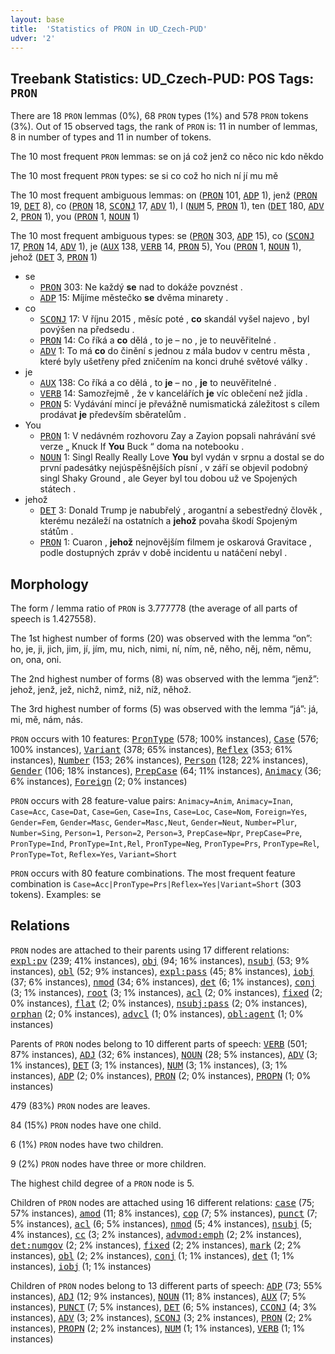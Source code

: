 ```yaml
---
layout: base
title:  'Statistics of PRON in UD_Czech-PUD'
udver: '2'
---
```


## Treebank Statistics: UD_Czech-PUD: POS Tags: `PRON`

There are 18 `PRON` lemmas (0%), 68 `PRON` types (1%) and 578 `PRON` tokens (3%).
Out of 15 observed tags, the rank of `PRON` is: 11 in number of lemmas, 8 in number of types and 11 in number of tokens.

The 10 most frequent `PRON` lemmas: se on já což jenž co něco nic kdo někdo

The 10 most frequent `PRON` types:  se si co což ho nich ní jí mu mě

The 10 most frequent ambiguous lemmas: on (<tt><a href="cs_pud-pos-PRON.html">PRON</a></tt> 101, <tt><a href="cs_pud-pos-ADP.html">ADP</a></tt> 1), jenž (<tt><a href="cs_pud-pos-PRON.html">PRON</a></tt> 19, <tt><a href="cs_pud-pos-DET.html">DET</a></tt> 8), co (<tt><a href="cs_pud-pos-PRON.html">PRON</a></tt> 18, <tt><a href="cs_pud-pos-SCONJ.html">SCONJ</a></tt> 17, <tt><a href="cs_pud-pos-ADV.html">ADV</a></tt> 1), I (<tt><a href="cs_pud-pos-NUM.html">NUM</a></tt> 5, <tt><a href="cs_pud-pos-PRON.html">PRON</a></tt> 1), ten (<tt><a href="cs_pud-pos-DET.html">DET</a></tt> 180, <tt><a href="cs_pud-pos-ADV.html">ADV</a></tt> 2, <tt><a href="cs_pud-pos-PRON.html">PRON</a></tt> 1), you (<tt><a href="cs_pud-pos-PRON.html">PRON</a></tt> 1, <tt><a href="cs_pud-pos-NOUN.html">NOUN</a></tt> 1)

The 10 most frequent ambiguous types:  se (<tt><a href="cs_pud-pos-PRON.html">PRON</a></tt> 303, <tt><a href="cs_pud-pos-ADP.html">ADP</a></tt> 15), co (<tt><a href="cs_pud-pos-SCONJ.html">SCONJ</a></tt> 17, <tt><a href="cs_pud-pos-PRON.html">PRON</a></tt> 14, <tt><a href="cs_pud-pos-ADV.html">ADV</a></tt> 1), je (<tt><a href="cs_pud-pos-AUX.html">AUX</a></tt> 138, <tt><a href="cs_pud-pos-VERB.html">VERB</a></tt> 14, <tt><a href="cs_pud-pos-PRON.html">PRON</a></tt> 5), You (<tt><a href="cs_pud-pos-PRON.html">PRON</a></tt> 1, <tt><a href="cs_pud-pos-NOUN.html">NOUN</a></tt> 1), jehož (<tt><a href="cs_pud-pos-DET.html">DET</a></tt> 3, <tt><a href="cs_pud-pos-PRON.html">PRON</a></tt> 1)


* se
  * <tt><a href="cs_pud-pos-PRON.html">PRON</a></tt> 303: Ne každý <b>se</b> nad to dokáže povznést .
  * <tt><a href="cs_pud-pos-ADP.html">ADP</a></tt> 15: Míjíme městečko <b>se</b> dvěma minarety .
* co
  * <tt><a href="cs_pud-pos-SCONJ.html">SCONJ</a></tt> 17: V říjnu 2015 , měsíc poté , <b>co</b> skandál vyšel najevo , byl povýšen na předsedu .
  * <tt><a href="cs_pud-pos-PRON.html">PRON</a></tt> 14: Co říká a <b>co</b> dělá , to je – no , je to neuvěřitelné .
  * <tt><a href="cs_pud-pos-ADV.html">ADV</a></tt> 1: To má <b>co</b> do činění s jednou z mála budov v centru města , které byly ušetřeny před zničením na konci druhé světové války .
* je
  * <tt><a href="cs_pud-pos-AUX.html">AUX</a></tt> 138: Co říká a co dělá , to <b>je</b> – no , <b>je</b> to neuvěřitelné .
  * <tt><a href="cs_pud-pos-VERB.html">VERB</a></tt> 14: Samozřejmě , že v kancelářích <b>je</b> víc oblečení než jídla .
  * <tt><a href="cs_pud-pos-PRON.html">PRON</a></tt> 5: Vydávání mincí je převážně numismatická záležitost s cílem prodávat <b>je</b> především sběratelům .
* You
  * <tt><a href="cs_pud-pos-PRON.html">PRON</a></tt> 1: V nedávném rozhovoru Zay a Zayion popsali nahrávání své verze „ Knuck If <b>You</b> Buck “ doma na notebooku .
  * <tt><a href="cs_pud-pos-NOUN.html">NOUN</a></tt> 1: Singl Really Really Love <b>You</b> byl vydán v srpnu a dostal se do první padesátky nejúspěšnějších písní , v září se objevil podobný singl Shaky Ground , ale Geyer byl tou dobou už ve Spojených státech .
* jehož
  * <tt><a href="cs_pud-pos-DET.html">DET</a></tt> 3: Donald Trump je nabubřelý , arogantní a sebestředný člověk , kterému nezáleží na ostatních a <b>jehož</b> povaha škodí Spojeným státům .
  * <tt><a href="cs_pud-pos-PRON.html">PRON</a></tt> 1: Cuaron , <b>jehož</b> nejnovějším filmem je oskarová Gravitace , podle dostupných zpráv v době incidentu u natáčení nebyl .

## Morphology

The form / lemma ratio of `PRON` is 3.777778 (the average of all parts of speech is 1.427558).

The 1st highest number of forms (20) was observed with the lemma “on”: ho, je, ji, jich, jim, jí, jím, mu, nich, nimi, ní, ním, ně, něho, něj, něm, němu, on, ona, oni.

The 2nd highest number of forms (8) was observed with the lemma “jenž”: jehož, jenž, jež, nichž, nimž, niž, níž, něhož.

The 3rd highest number of forms (5) was observed with the lemma “já”: já, mi, mě, nám, nás.

`PRON` occurs with 10 features: <tt><a href="cs_pud-feat-PronType.html">PronType</a></tt> (578; 100% instances), <tt><a href="cs_pud-feat-Case.html">Case</a></tt> (576; 100% instances), <tt><a href="cs_pud-feat-Variant.html">Variant</a></tt> (378; 65% instances), <tt><a href="cs_pud-feat-Reflex.html">Reflex</a></tt> (353; 61% instances), <tt><a href="cs_pud-feat-Number.html">Number</a></tt> (153; 26% instances), <tt><a href="cs_pud-feat-Person.html">Person</a></tt> (128; 22% instances), <tt><a href="cs_pud-feat-Gender.html">Gender</a></tt> (106; 18% instances), <tt><a href="cs_pud-feat-PrepCase.html">PrepCase</a></tt> (64; 11% instances), <tt><a href="cs_pud-feat-Animacy.html">Animacy</a></tt> (36; 6% instances), <tt><a href="cs_pud-feat-Foreign.html">Foreign</a></tt> (2; 0% instances)

`PRON` occurs with 28 feature-value pairs: `Animacy=Anim`, `Animacy=Inan`, `Case=Acc`, `Case=Dat`, `Case=Gen`, `Case=Ins`, `Case=Loc`, `Case=Nom`, `Foreign=Yes`, `Gender=Fem`, `Gender=Masc`, `Gender=Masc,Neut`, `Gender=Neut`, `Number=Plur`, `Number=Sing`, `Person=1`, `Person=2`, `Person=3`, `PrepCase=Npr`, `PrepCase=Pre`, `PronType=Ind`, `PronType=Int,Rel`, `PronType=Neg`, `PronType=Prs`, `PronType=Rel`, `PronType=Tot`, `Reflex=Yes`, `Variant=Short`

`PRON` occurs with 80 feature combinations.
The most frequent feature combination is `Case=Acc|PronType=Prs|Reflex=Yes|Variant=Short` (303 tokens).
Examples: se


## Relations

`PRON` nodes are attached to their parents using 17 different relations: <tt><a href="cs_pud-dep-expl-pv.html">expl:pv</a></tt> (239; 41% instances), <tt><a href="cs_pud-dep-obj.html">obj</a></tt> (94; 16% instances), <tt><a href="cs_pud-dep-nsubj.html">nsubj</a></tt> (53; 9% instances), <tt><a href="cs_pud-dep-obl.html">obl</a></tt> (52; 9% instances), <tt><a href="cs_pud-dep-expl-pass.html">expl:pass</a></tt> (45; 8% instances), <tt><a href="cs_pud-dep-iobj.html">iobj</a></tt> (37; 6% instances), <tt><a href="cs_pud-dep-nmod.html">nmod</a></tt> (34; 6% instances), <tt><a href="cs_pud-dep-det.html">det</a></tt> (6; 1% instances), <tt><a href="cs_pud-dep-conj.html">conj</a></tt> (3; 1% instances), <tt><a href="cs_pud-dep-root.html">root</a></tt> (3; 1% instances), <tt><a href="cs_pud-dep-acl.html">acl</a></tt> (2; 0% instances), <tt><a href="cs_pud-dep-fixed.html">fixed</a></tt> (2; 0% instances), <tt><a href="cs_pud-dep-flat.html">flat</a></tt> (2; 0% instances), <tt><a href="cs_pud-dep-nsubj-pass.html">nsubj:pass</a></tt> (2; 0% instances), <tt><a href="cs_pud-dep-orphan.html">orphan</a></tt> (2; 0% instances), <tt><a href="cs_pud-dep-advcl.html">advcl</a></tt> (1; 0% instances), <tt><a href="cs_pud-dep-obl-agent.html">obl:agent</a></tt> (1; 0% instances)

Parents of `PRON` nodes belong to 10 different parts of speech: <tt><a href="cs_pud-pos-VERB.html">VERB</a></tt> (501; 87% instances), <tt><a href="cs_pud-pos-ADJ.html">ADJ</a></tt> (32; 6% instances), <tt><a href="cs_pud-pos-NOUN.html">NOUN</a></tt> (28; 5% instances), <tt><a href="cs_pud-pos-ADV.html">ADV</a></tt> (3; 1% instances), <tt><a href="cs_pud-pos-DET.html">DET</a></tt> (3; 1% instances), <tt><a href="cs_pud-pos-NUM.html">NUM</a></tt> (3; 1% instances),  (3; 1% instances), <tt><a href="cs_pud-pos-ADP.html">ADP</a></tt> (2; 0% instances), <tt><a href="cs_pud-pos-PRON.html">PRON</a></tt> (2; 0% instances), <tt><a href="cs_pud-pos-PROPN.html">PROPN</a></tt> (1; 0% instances)

479 (83%) `PRON` nodes are leaves.

84 (15%) `PRON` nodes have one child.

6 (1%) `PRON` nodes have two children.

9 (2%) `PRON` nodes have three or more children.

The highest child degree of a `PRON` node is 5.

Children of `PRON` nodes are attached using 16 different relations: <tt><a href="cs_pud-dep-case.html">case</a></tt> (75; 57% instances), <tt><a href="cs_pud-dep-amod.html">amod</a></tt> (11; 8% instances), <tt><a href="cs_pud-dep-cop.html">cop</a></tt> (7; 5% instances), <tt><a href="cs_pud-dep-punct.html">punct</a></tt> (7; 5% instances), <tt><a href="cs_pud-dep-acl.html">acl</a></tt> (6; 5% instances), <tt><a href="cs_pud-dep-nmod.html">nmod</a></tt> (5; 4% instances), <tt><a href="cs_pud-dep-nsubj.html">nsubj</a></tt> (5; 4% instances), <tt><a href="cs_pud-dep-cc.html">cc</a></tt> (3; 2% instances), <tt><a href="cs_pud-dep-advmod-emph.html">advmod:emph</a></tt> (2; 2% instances), <tt><a href="cs_pud-dep-det-numgov.html">det:numgov</a></tt> (2; 2% instances), <tt><a href="cs_pud-dep-fixed.html">fixed</a></tt> (2; 2% instances), <tt><a href="cs_pud-dep-mark.html">mark</a></tt> (2; 2% instances), <tt><a href="cs_pud-dep-obl.html">obl</a></tt> (2; 2% instances), <tt><a href="cs_pud-dep-conj.html">conj</a></tt> (1; 1% instances), <tt><a href="cs_pud-dep-det.html">det</a></tt> (1; 1% instances), <tt><a href="cs_pud-dep-iobj.html">iobj</a></tt> (1; 1% instances)

Children of `PRON` nodes belong to 13 different parts of speech: <tt><a href="cs_pud-pos-ADP.html">ADP</a></tt> (73; 55% instances), <tt><a href="cs_pud-pos-ADJ.html">ADJ</a></tt> (12; 9% instances), <tt><a href="cs_pud-pos-NOUN.html">NOUN</a></tt> (11; 8% instances), <tt><a href="cs_pud-pos-AUX.html">AUX</a></tt> (7; 5% instances), <tt><a href="cs_pud-pos-PUNCT.html">PUNCT</a></tt> (7; 5% instances), <tt><a href="cs_pud-pos-DET.html">DET</a></tt> (6; 5% instances), <tt><a href="cs_pud-pos-CCONJ.html">CCONJ</a></tt> (4; 3% instances), <tt><a href="cs_pud-pos-ADV.html">ADV</a></tt> (3; 2% instances), <tt><a href="cs_pud-pos-SCONJ.html">SCONJ</a></tt> (3; 2% instances), <tt><a href="cs_pud-pos-PRON.html">PRON</a></tt> (2; 2% instances), <tt><a href="cs_pud-pos-PROPN.html">PROPN</a></tt> (2; 2% instances), <tt><a href="cs_pud-pos-NUM.html">NUM</a></tt> (1; 1% instances), <tt><a href="cs_pud-pos-VERB.html">VERB</a></tt> (1; 1% instances)

